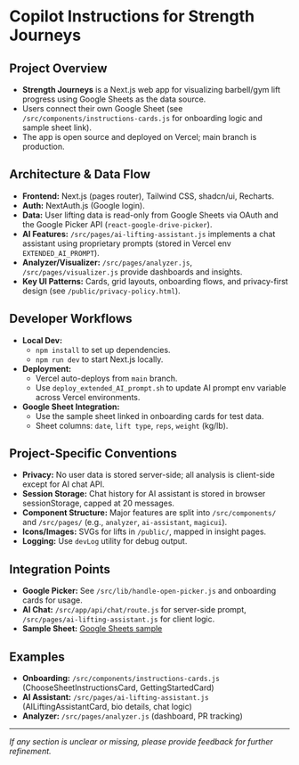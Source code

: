 # Copilot Instructions for Strength Journeys

## Project Overview
- **Strength Journeys** is a Next.js web app for visualizing barbell/gym lift progress using Google Sheets as the data source.
- Users connect their own Google Sheet (see `/src/components/instructions-cards.js` for onboarding logic and sample sheet link).
- The app is open source and deployed on Vercel; main branch is production.

## Architecture & Data Flow
- **Frontend:** Next.js (pages router), Tailwind CSS, shadcn/ui, Recharts.
- **Auth:** NextAuth.js (Google login).
- **Data:** User lifting data is read-only from Google Sheets via OAuth and the Google Picker API (`react-google-drive-picker`).
- **AI Features:** `/src/pages/ai-lifting-assistant.js` implements a chat assistant using proprietary prompts (stored in Vercel env `EXTENDED_AI_PROMPT`).
- **Analyzer/Visualizer:** `/src/pages/analyzer.js`, `/src/pages/visualizer.js` provide dashboards and insights.
- **Key UI Patterns:** Cards, grid layouts, onboarding flows, and privacy-first design (see `/public/privacy-policy.html`).

## Developer Workflows
- **Local Dev:**
  - `npm install` to set up dependencies.
  - `npm run dev` to start Next.js locally.
- **Deployment:**
  - Vercel auto-deploys from `main` branch.
  - Use `deploy_extended_AI_prompt.sh` to update AI prompt env variable across Vercel environments.
- **Google Sheet Integration:**
  - Use the sample sheet linked in onboarding cards for test data.
  - Sheet columns: `date`, `lift type`, `reps`, `weight` (kg/lb).

## Project-Specific Conventions
- **Privacy:** No user data is stored server-side; all analysis is client-side except for AI chat API.
- **Session Storage:** Chat history for AI assistant is stored in browser sessionStorage, capped at 20 messages.
- **Component Structure:** Major features are split into `/src/components/` and `/src/pages/` (e.g., `analyzer`, `ai-assistant`, `magicui`).
- **Icons/Images:** SVGs for lifts in `/public/`, mapped in insight pages.
- **Logging:** Use `devLog` utility for debug output.

## Integration Points
- **Google Picker:** See `/src/lib/handle-open-picker.js` and onboarding cards for usage.
- **AI Chat:** `/src/app/api/chat/route.js` for server-side prompt, `/src/pages/ai-lifting-assistant.js` for client logic.
- **Sample Sheet:** [Google Sheets sample](https://docs.google.com/spreadsheets/d/14J9z9iJBCeJksesf3MdmpTUmo2TIckDxIQcTx1CPEO0/edit#gid=0)

## Examples
- **Onboarding:** `/src/components/instructions-cards.js` (ChooseSheetInstructionsCard, GettingStartedCard)
- **AI Assistant:** `/src/pages/ai-lifting-assistant.js` (AILiftingAssistantCard, bio details, chat logic)
- **Analyzer:** `/src/pages/analyzer.js` (dashboard, PR tracking)

---

_If any section is unclear or missing, please provide feedback for further refinement._

